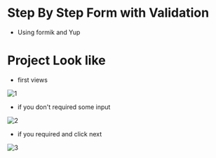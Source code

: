 # Step By Step Form with Validation

* Using formik and Yup

# Project Look like

* first views

![1](https://github.com/thekinv21/Stepper-Form/assets/92122363/8a063520-712c-4054-9e7e-ff7ceade6cf4)

* if you don't required some input
  
![2](https://github.com/thekinv21/Stepper-Form/assets/92122363/9fef8bf4-ef9f-468a-a0fa-93d16f4c85cf)

* if you required and click next

![3](https://github.com/thekinv21/Stepper-Form/assets/92122363/a57fccd5-cb07-4efd-acf6-830a5ddf6f62)
